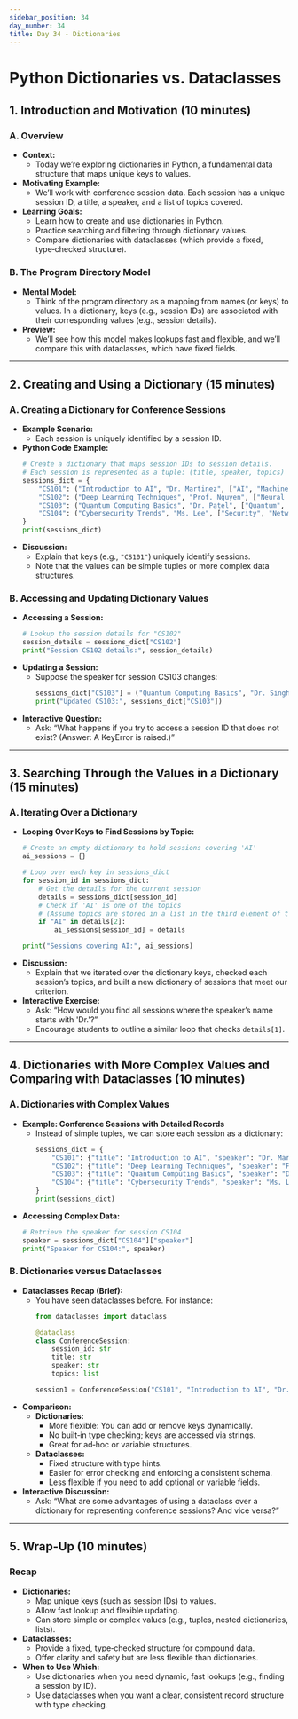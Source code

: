 ```yaml
---
sidebar_position: 34
day_number: 34
title: Day 34 - Dictionaries
---
```


# Python Dictionaries vs. Dataclasses

## 1. Introduction and Motivation (10 minutes)

### A. Overview
- **Context:**
  - Today we’re exploring dictionaries in Python, a fundamental data structure that maps unique keys to values.
- **Motivating Example:**
  - We’ll work with conference session data. Each session has a unique session ID, a title, a speaker, and a list of topics covered.
- **Learning Goals:**
  - Learn how to create and use dictionaries in Python.
  - Practice searching and filtering through dictionary values.
  - Compare dictionaries with dataclasses (which provide a fixed, type‑checked structure).

### B. The Program Directory Model
- **Mental Model:**
  - Think of the program directory as a mapping from names (or keys) to values. In a dictionary, keys (e.g., session IDs) are associated with their corresponding values (e.g., session details).
- **Preview:**
  - We’ll see how this model makes lookups fast and flexible, and we’ll compare this with dataclasses, which have fixed fields.

---

## 2. Creating and Using a Dictionary (15 minutes)

### A. Creating a Dictionary for Conference Sessions
- **Example Scenario:**
  - Each session is uniquely identified by a session ID.
- **Python Code Example:**
  ```python
  # Create a dictionary that maps session IDs to session details.
  # Each session is represented as a tuple: (title, speaker, topics)
  sessions_dict = {
      "CS101": ("Introduction to AI", "Dr. Martinez", ["AI", "Machine Learning"]),
      "CS102": ("Deep Learning Techniques", "Prof. Nguyen", ["Neural Networks", "Deep Learning"]),
      "CS103": ("Quantum Computing Basics", "Dr. Patel", ["Quantum", "Computing"]),
      "CS104": ("Cybersecurity Trends", "Ms. Lee", ["Security", "Networking"])
  }
  print(sessions_dict)
  ```
- **Discussion:**
  - Explain that keys (e.g., `"CS101"`) uniquely identify sessions.
  - Note that the values can be simple tuples or more complex data structures.

### B. Accessing and Updating Dictionary Values
- **Accessing a Session:**
  ```python
  # Lookup the session details for "CS102"
  session_details = sessions_dict["CS102"]
  print("Session CS102 details:", session_details)
  ```
- **Updating a Session:**
  - Suppose the speaker for session CS103 changes:
    ```python
    sessions_dict["CS103"] = ("Quantum Computing Basics", "Dr. Singh", ["Quantum", "Computing"])
    print("Updated CS103:", sessions_dict["CS103"])
    ```
- **Interactive Question:**
  - Ask: “What happens if you try to access a session ID that does not exist? (Answer: A KeyError is raised.)”

---

## 3. Searching Through the Values in a Dictionary (15 minutes)

### A. Iterating Over a Dictionary
- **Looping Over Keys to Find Sessions by Topic:**
  ```python
  # Create an empty dictionary to hold sessions covering 'AI'
  ai_sessions = {}

  # Loop over each key in sessions_dict
  for session_id in sessions_dict:
      # Get the details for the current session
      details = sessions_dict[session_id]
      # Check if 'AI' is one of the topics
      # (Assume topics are stored in a list in the third element of the tuple)
      if "AI" in details[2]:
          ai_sessions[session_id] = details

  print("Sessions covering AI:", ai_sessions)
  ```
- **Discussion:**
  - Explain that we iterated over the dictionary keys, checked each session’s topics, and built a new dictionary of sessions that meet our criterion.
- **Interactive Exercise:**
  - Ask: “How would you find all sessions where the speaker’s name starts with 'Dr.'?”
  - Encourage students to outline a similar loop that checks `details[1]`.

---

## 4. Dictionaries with More Complex Values and Comparing with Dataclasses (10 minutes)

### A. Dictionaries with Complex Values
- **Example: Conference Sessions with Detailed Records**
  - Instead of simple tuples, we can store each session as a dictionary:
    ```python
    sessions_dict = {
        "CS101": {"title": "Introduction to AI", "speaker": "Dr. Martinez", "topics": ["AI", "Machine Learning"]},
        "CS102": {"title": "Deep Learning Techniques", "speaker": "Prof. Nguyen", "topics": ["Neural Networks", "Deep Learning"]},
        "CS103": {"title": "Quantum Computing Basics", "speaker": "Dr. Patel", "topics": ["Quantum", "Computing"]},
        "CS104": {"title": "Cybersecurity Trends", "speaker": "Ms. Lee", "topics": ["Security", "Networking"]}
    }
    print(sessions_dict)
    ```
- **Accessing Complex Data:**
  ```python
  # Retrieve the speaker for session CS104
  speaker = sessions_dict["CS104"]["speaker"]
  print("Speaker for CS104:", speaker)
  ```

### B. Dictionaries versus Dataclasses
- **Dataclasses Recap (Brief):**
  - You have seen dataclasses before. For instance:
    ```python
    from dataclasses import dataclass

    @dataclass
    class ConferenceSession:
        session_id: str
        title: str
        speaker: str
        topics: list

    session1 = ConferenceSession("CS101", "Introduction to AI", "Dr. Martinez", ["AI", "Machine Learning"])
    ```
- **Comparison:**
  - **Dictionaries:**
    - More flexible: You can add or remove keys dynamically.
    - No built‑in type checking; keys are accessed via strings.
    - Great for ad‑hoc or variable structures.
  - **Dataclasses:**
    - Fixed structure with type hints.
    - Easier for error checking and enforcing a consistent schema.
    - Less flexible if you need to add optional or variable fields.
- **Interactive Discussion:**
  - Ask: “What are some advantages of using a dataclass over a dictionary for representing conference sessions? And vice versa?”

---

## 5. Wrap-Up (10 minutes)

### Recap
- **Dictionaries:**
  - Map unique keys (such as session IDs) to values.
  - Allow fast lookup and flexible updating.
  - Can store simple or complex values (e.g., tuples, nested dictionaries, lists).
- **Dataclasses:**
  - Provide a fixed, type‑checked structure for compound data.
  - Offer clarity and safety but are less flexible than dictionaries.
- **When to Use Which:**
  - Use dictionaries when you need dynamic, fast lookups (e.g., finding a session by ID).
  - Use dataclasses when you want a clear, consistent record structure with type checking.
